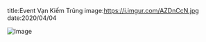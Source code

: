 title:Event Vạn Kiếm Trũng
image:https://i.imgur.com/AZDnCcN.jpg
date:2020/04/04

![Image](https://i.imgur.com/AZDnCcN.jpg)